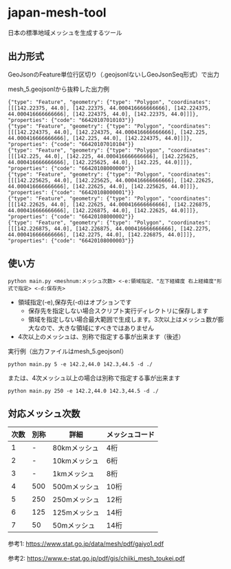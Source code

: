 # japan-mesh-tool

日本の標準地域メッシュを生成するツール

## 出力形式
GeoJsonのFeature単位行区切り（.geojsonlないしGeoJsonSeq形式）で出力

mesh_5.geojsonlから抜粋した出力例
```
{"type": "Feature", "geometry": {"type": "Polygon", "coordinates": [[[142.22375, 44.0], [142.22375, 44.000416666666666], [142.224375, 44.000416666666666], [142.224375, 44.0], [142.22375, 44.0]]]}, "properties": {"code": "66420107010103"}}
{"type": "Feature", "geometry": {"type": "Polygon", "coordinates": [[[142.224375, 44.0], [142.224375, 44.000416666666666], [142.225, 44.000416666666666], [142.225, 44.0], [142.224375, 44.0]]]}, "properties": {"code": "66420107010104"}}
{"type": "Feature", "geometry": {"type": "Polygon", "coordinates": [[[142.225, 44.0], [142.225, 44.000416666666666], [142.225625, 44.000416666666666], [142.225625, 44.0], [142.225, 44.0]]]}, "properties": {"code": "66420108000000"}}
{"type": "Feature", "geometry": {"type": "Polygon", "coordinates": [[[142.225625, 44.0], [142.225625, 44.000416666666666], [142.22625, 44.000416666666666], [142.22625, 44.0], [142.225625, 44.0]]]}, "properties": {"code": "66420108000001"}}
{"type": "Feature", "geometry": {"type": "Polygon", "coordinates": [[[142.22625, 44.0], [142.22625, 44.000416666666666], [142.226875, 44.000416666666666], [142.226875, 44.0], [142.22625, 44.0]]]}, "properties": {"code": "66420108000002"}}
{"type": "Feature", "geometry": {"type": "Polygon", "coordinates": [[[142.226875, 44.0], [142.226875, 44.000416666666666], [142.2275, 44.000416666666666], [142.2275, 44.0], [142.226875, 44.0]]]}, "properties": {"code": "66420108000003"}}
```

## 使い方

```
python main.py <meshnum:メッシュ次数> <-e:領域指定、"左下経緯度 右上経緯度"形式で指定> <-d:保存先>
```

- 領域指定(-e),保存先(-d)はオプションです
    - 保存先を指定しない場合スクリプト実行ディレクトリに保存します
    - 領域を指定しない場合最大範囲で生成します。3次以上はメッシュ数が膨大なので、大きな領域にすべきではありません
- 4次以上のメッシュは、別称で指定する事が出来ます（後述）


実行例（出力ファイルはmesh_5.geojsonl）
```
python main.py 5 -e 142.2,44.0 142.3,44.5 -d ./
```

または、4次メッシュ以上の場合は別称で指定する事が出来ます
```
python main.py 250 -e 142.2,44.0 142.3,44.5 -d ./
```

## 対応メッシュ次数

|  次数  |  別称  |  詳細  |  メッシュコード  |
| ---- | ---- | ---- | ---- |
|  1  |  -  |  80kmメッシュ |  4桁  |
|  2  |  -  |  10kmメッシュ |  6桁  |
|  3  |  -  |  1kmメッシュ  |  8桁  |
|  4  |  500  |  500mメッシュ |  10桁  |
|  5  |  250  |  250mメッシュ |  12桁  |
|  6  |  125  |  125mメッシュ |  14桁  |
|  7  |  50  |  50mメッシュ  |  14桁  |

参考1: https://www.stat.go.jp/data/mesh/pdf/gaiyo1.pdf

参考2: https://www.e-stat.go.jp/pdf/gis/chiiki_mesh_toukei.pdf
